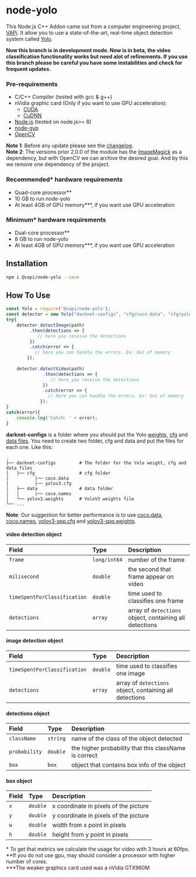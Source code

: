 # node-yolo
This Node.js C++ Addon came out from a computer engineering project, [VAPi](https://github.com/freakstatic/vapi-server).
It allow you to use a state-of-the-art, real-time object detection system called [Yolo](https://pjreddie.com/darknet/yolo/).

**Now this branch is in development mode. Now is in beta, the video classification functionality works but need alot of refinements.
  If you use this branch please be careful you have some instabilities and check for frequent updates.**
### Pre-requirements
* C/C++ Compiler (tested with gcc & g++)
* nVidia graphic card (Only if you want to use GPU acceleration):
	* [CUDA](https://developer.nvidia.com/cuda-zone)
	* [CuDNN](https://developer.nvidia.com/cudnn)
* [Node.js](https://nodejs.org/en/) (tested on node.js>= 8)
* [node-gyp](https://www.npmjs.com/package/node-gyp)
* [OpenCV](https://opencv.org)

**Note 1**: Before any update please see the [changelog](https://github.com/rcaceiro/node-yolo/blob/master/CHANGELOG.md).<br>
**Note 2**: The versions prior 2.0.0 of the module has the [ImageMagick](https://www.imagemagick.org) as a dependency, but with OpenCV we can archive the desired goal. And by this we remove one dependency of the project.
### Recommended* hardware requirements
* Quad-core processor**
* 10 GB to run node-yolo
* At least 4GB of GPU memory***, if you want use GPU acceleration
### Minimum* hardware requirements
* Dual-core processor**
* 8 GB to run node-yolo
* At least 4GB of GPU memory***, if you want use GPU acceleration
## Installation
```sh
npm i @vapi/node-yolo --save
```

## How To Use

```javascript
const Yolo = require('@vapi/node-yolo');
const detector = new Yolo("darknet-configs", "cfg/coco.data", "cfg/yolov3.cfg", "yolov3.weights");
try{
	detector.detectImage(path)
         .then(detections => {
            // here you receive the detections
         })
         .catch(error => {
           // here you can handle the errors. Ex: Out of memory
        });
	
	detector.detectVideo(path)
              .then(detections => {
                 // here you receive the detections
              })
              .catch(error => {
                // here you can handle the errors. Ex: Out of memory
             });
}
catch(error){
    console.log('Catch: ' + error);
}
```
**darknet-configs** is a folder where you should put the Yolo [weights](https://pjreddie.com/darknet/yolo/), [cfg](https://github.com/pjreddie/darknet/tree/master/cfg) and [data files](https://github.com/pjreddie/darknet/tree/master/data). 
You need to create two folder, cfg and data and put the files for each one. Like this:<br/>

    .
    ├── darknet-configs         # The folder for the Yolo weight, cfg and data files
    │   ├── cfg                 # cfg folder
    |          |── coco.data
    |          |── yolov3.cfg
    │   ├── data                # data folder
    |   |      |── coco.names
    │   └── yolov3.weights      # YoloV3 weights file
    └── ...

**Note**: Our suggestion for better performance is to use [coco.data](https://raw.githubusercontent.com/pjreddie/darknet/master/cfg/coco.data), [coco.names](https://raw.githubusercontent.com/pjreddie/darknet/master/cfg/coco.names), [yolov3-spp.cfg](https://raw.githubusercontent.com/pjreddie/darknet/master/cfg/yolov3-spp.cfg) and [yolov3-spp.weights](https://pjreddie.com/media/files/yolov3-spp.weights).

#### video detection object
| **Field** | **Type** | **Description**
|:----------|:---------|:-----------------------------------------------------
| `frame` | `long/int64` | number of the frame
| `milisecond` | `double` | the second that frame appear on video
| `timeSpentForClassification` | `double` | time used to classifies one frame
| `detections` | `array` | array of `detections` object, containing all detections 

#### image detection object
| **Field** | **Type** | **Description**
|:----------|:---------|:-----------------------------------------------------
| `timeSpentForClassification` | `double` | time used to classifies one image
| `detections` | `array` | array of `detections` object, containing all detections 

#### detections object
| **Field** | **Type** | **Description**
|:----------|:---------|:-----------------------------------------------------
| `className`   | `string` | name of the class of the object detected
| `probability` | `double` | the higher probability that this className is correct
| `box`         | `box` | object that contains box info of the object

#### box object
| **Field** | **Type** | **Description**
|:----------|:---------|:-----------------------------------------------------
| `x`       | `double` | x coordinate in pixels of the picture
| `y`       | `double` | y coordinate in pixels of the picture
| `w`       | `double` | width from x point in pixels
| `h`       | `double` | height from y point in pixels

\* To get that metrics we calculate the usage for video with 3 hours at 60fps.
<br>\**If you do not use gpu, may should consider a processor with higher number of cores.
<br>\***The weaker graphics card used was a nVidia GTX960M